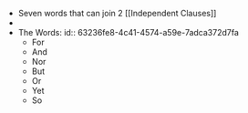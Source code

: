 - Seven words that can join 2 [[Independent Clauses]]
-
- The Words:
  id:: 63236fe8-4c41-4574-a59e-7adca372d7fa
	- For
	- And
	- Nor
	- But
	- Or
	- Yet
	- So